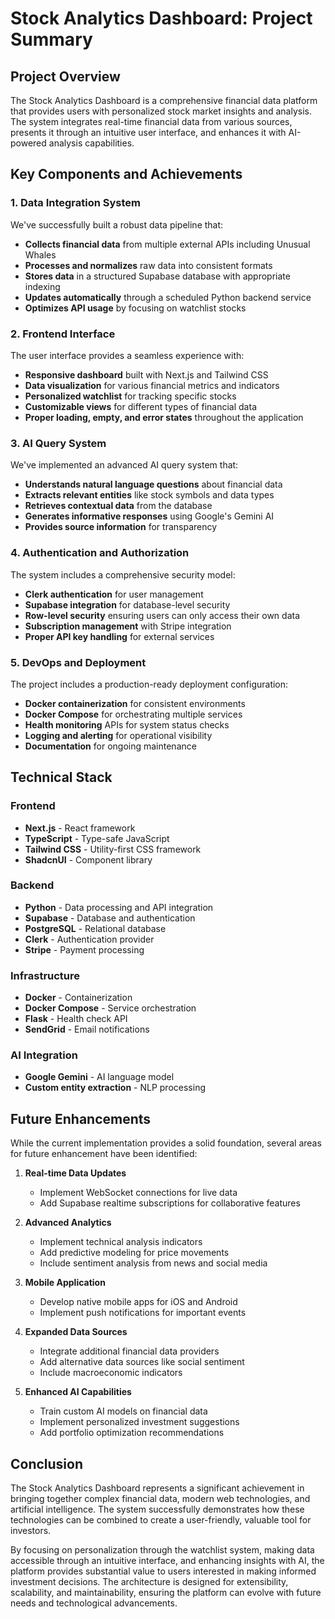 # Stock Analytics Dashboard: Project Summary

## Project Overview

The Stock Analytics Dashboard is a comprehensive financial data platform that provides users with personalized stock market insights and analysis. The system integrates real-time financial data from various sources, presents it through an intuitive user interface, and enhances it with AI-powered analysis capabilities.

## Key Components and Achievements

### 1. Data Integration System

We've successfully built a robust data pipeline that:

- **Collects financial data** from multiple external APIs including Unusual Whales
- **Processes and normalizes** raw data into consistent formats
- **Stores data** in a structured Supabase database with appropriate indexing
- **Updates automatically** through a scheduled Python backend service
- **Optimizes API usage** by focusing on watchlist stocks

### 2. Frontend Interface

The user interface provides a seamless experience with:

- **Responsive dashboard** built with Next.js and Tailwind CSS
- **Data visualization** for various financial metrics and indicators
- **Personalized watchlist** for tracking specific stocks
- **Customizable views** for different types of financial data
- **Proper loading, empty, and error states** throughout the application

### 3. AI Query System

We've implemented an advanced AI query system that:

- **Understands natural language questions** about financial data
- **Extracts relevant entities** like stock symbols and data types
- **Retrieves contextual data** from the database
- **Generates informative responses** using Google's Gemini AI
- **Provides source information** for transparency

### 4. Authentication and Authorization

The system includes a comprehensive security model:

- **Clerk authentication** for user management
- **Supabase integration** for database-level security
- **Row-level security** ensuring users can only access their own data
- **Subscription management** with Stripe integration
- **Proper API key handling** for external services

### 5. DevOps and Deployment

The project includes a production-ready deployment configuration:

- **Docker containerization** for consistent environments
- **Docker Compose** for orchestrating multiple services
- **Health monitoring** APIs for system status checks
- **Logging and alerting** for operational visibility
- **Documentation** for ongoing maintenance

## Technical Stack

### Frontend
- **Next.js** - React framework
- **TypeScript** - Type-safe JavaScript
- **Tailwind CSS** - Utility-first CSS framework
- **ShadcnUI** - Component library

### Backend
- **Python** - Data processing and API integration
- **Supabase** - Database and authentication
- **PostgreSQL** - Relational database
- **Clerk** - Authentication provider
- **Stripe** - Payment processing

### Infrastructure
- **Docker** - Containerization
- **Docker Compose** - Service orchestration
- **Flask** - Health check API
- **SendGrid** - Email notifications

### AI Integration
- **Google Gemini** - AI language model
- **Custom entity extraction** - NLP processing

## Future Enhancements

While the current implementation provides a solid foundation, several areas for future enhancement have been identified:

1. **Real-time Data Updates**
   - Implement WebSocket connections for live data
   - Add Supabase realtime subscriptions for collaborative features

2. **Advanced Analytics**
   - Implement technical analysis indicators
   - Add predictive modeling for price movements
   - Include sentiment analysis from news and social media

3. **Mobile Application**
   - Develop native mobile apps for iOS and Android
   - Implement push notifications for important events

4. **Expanded Data Sources**
   - Integrate additional financial data providers
   - Add alternative data sources like social sentiment
   - Include macroeconomic indicators

5. **Enhanced AI Capabilities**
   - Train custom AI models on financial data
   - Implement personalized investment suggestions
   - Add portfolio optimization recommendations

## Conclusion

The Stock Analytics Dashboard represents a significant achievement in bringing together complex financial data, modern web technologies, and artificial intelligence. The system successfully demonstrates how these technologies can be combined to create a user-friendly, valuable tool for investors.

By focusing on personalization through the watchlist system, making data accessible through an intuitive interface, and enhancing insights with AI, the platform provides substantial value to users interested in making informed investment decisions. The architecture is designed for extensibility, scalability, and maintainability, ensuring the platform can evolve with future needs and technological advancements. 